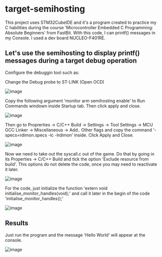 # target-semihosting
This project uses STM32CubeIDE and it's a program created to practice my C habilities during the course 'Microcontroller Embedded C Programming: Absolute Beginners' from FastBit. With this code, I can printf() messages in my Console. I used a dev board NUCLEO-F401RE.

## Let's use the semihosting to display printf() messages during a target debug operation

Configure the debuggin tool such as:

Change the Debug probe to ST-LINK (Open OCD)

![image](https://user-images.githubusercontent.com/58916022/205920019-d99f63dd-c3e3-47c1-a4a8-a3070953acf7.png)

Copy the following argument 'monitor arm semihosting enable' to Run Commands windown inside Startup tab. Then click apply and close.

![image](https://user-images.githubusercontent.com/58916022/205920332-b21422e4-254d-472d-96c2-e4a9bed2c2bc.png)

Then go to Proprerties -> C/C++ Build -> Settings -> Tool Settings -> MCU GCC Linker -> Miscellaneous -> Add.. Other flags and copy the command '-specs=rdimon.specs -lc -lrdimon' inside. Click Apply and Close.

![image](https://user-images.githubusercontent.com/58916022/205920793-71ac2f41-645b-4fe1-83a1-01be323eead4.png)

Now we need to take out the syscall.c out of the game. Do that by going in its Properties -> C/C++ Build  and tick the option 'Exclude resource from build'. This  options do not delete the code, once you may need to reactivate it later.

![image](https://user-images.githubusercontent.com/58916022/205920972-da74a0a3-8e7d-4a9d-8f49-7f366ff27b40.png)

For the code, just initialize the function 'extern void initialise_monitor_handles(void);' and call it later in the begin of the code 'initialise_monitor_handles();'

![image](https://user-images.githubusercontent.com/58916022/205921320-58f3d6ba-c1a2-4827-a1a8-9881ad4a1695.png)

## Results

Just run the program and the message 'Hello World' will appear at the console.

![image](https://user-images.githubusercontent.com/58916022/205921860-2be4d9a5-18e0-4459-a9c0-4540071ecba0.png)
